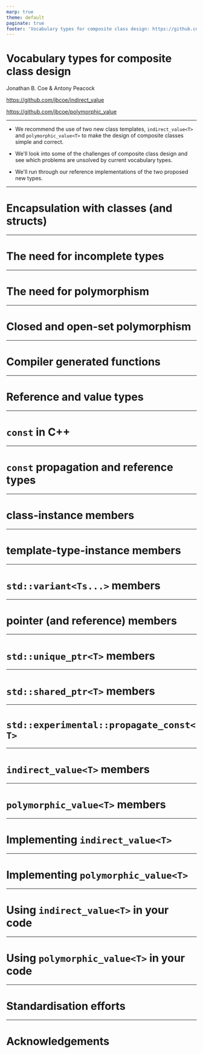 ```yaml
---
marp: true
theme: default
paginate: true
footer: 'Vocabulary types for composite class design: https://github.com/jbcoe/polymorphic_value/pull/105'
---
```


# Vocabulary types for composite class design

Jonathan B. Coe & Antony Peacock

<https://github.com/jbcoe/indirect_value>

<https://github.com/jbcoe/polymorphic_value>

---

* We recommend the use of two new class templates, `indirect_value<T>` and `polymorphic_value<T>` to make the design of composite classes simple and correct.

* We'll look into some of the challenges of composite class design and see which problems are unsolved by current vocabulary types.

* We'll run through our reference implementations of the two proposed new types.

---

# Encapsulation with classes (and structs)

---

# The need for incomplete types

---

# The need for polymorphism

--- 

# Closed and open-set polymorphism

---

# Compiler generated functions

---

# Reference and value types

---

# `const` in C++

---

# `const` propagation and reference types

---

# class-instance members

---

# template-type-instance members

---

# `std::variant<Ts...>` members

---

# pointer (and reference) members

---

# `std::unique_ptr<T>` members

---

# `std::shared_ptr<T>` members

---

# `std::experimental::propagate_const<T>`

---

# `indirect_value<T>` members

---

# `polymorphic_value<T>` members

---

# Implementing `indirect_value<T>`

---

# Implementing `polymorphic_value<T>`

---

# Using `indirect_value<T>` in your code

---

# Using `polymorphic_value<T>` in your code

---

# Standardisation efforts

---

# Acknowledgements